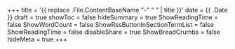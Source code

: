 +++
title = '{{ replace .File.ContentBaseName "-" " " | title }}'
date = {{ .Date }}
draft = true
showToc =  false
hideSummary = true
ShowReadingTime = false
ShowWordCount = false
ShowRssButtonInSectionTermList = false
ShowReadingTime = false
disableShare = true
ShowBreadCrumbs = false
hideMeta = true
+++

